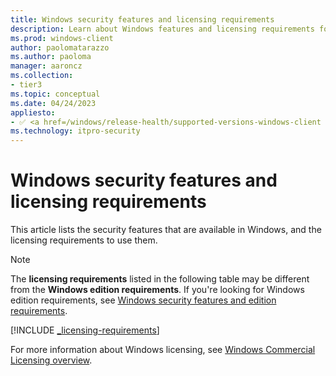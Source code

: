 ```yaml
---
title: Windows security features and licensing requirements
description: Learn about Windows features and licensing requirements for the feature included in Windows.
ms.prod: windows-client
author: paolomatarazzo
ms.author: paoloma
manager: aaroncz
ms.collection:
- tier3
ms.topic: conceptual
ms.date: 04/24/2023
appliesto:
- ✅ <a href=/windows/release-health/supported-versions-windows-client target=_blank>Windows 11</a>
ms.technology: itpro-security
---
```


# Windows security features and licensing requirements


This article lists the security features that are available in Windows, and the licensing requirements to use them.

> [!NOTE]
> The **licensing requirements** listed in the following table may be different from the **Windows edition requirements**. If you're looking for Windows edition requirements, see [Windows security features and edition requirements](security-features-edition-requirements.md).

[!INCLUDE [_licensing-requirements](../../../includes/licensing/_licensing-requirements.md)]

For more information about Windows licensing, see [Windows Commercial Licensing overview](/windows/whats-new/windows-licensing.md).
